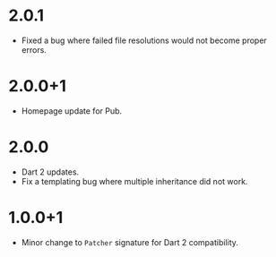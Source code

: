# 2.0.1
* Fixed a bug where failed file resolutions would not become proper errors.

# 2.0.0+1
* Homepage update for Pub.

# 2.0.0
* Dart 2 updates.
* Fix a templating bug where multiple inheritance did not work.

# 1.0.0+1
* Minor change to `Patcher` signature for Dart 2 compatibility.